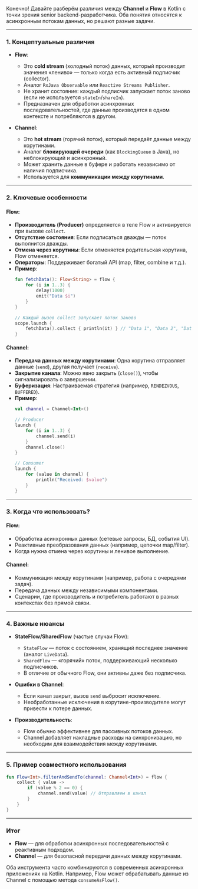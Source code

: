 Конечно! Давайте разберём различия между **Channel** и **Flow** в Kotlin с точки зрения senior backend-разработчика. Оба понятия относятся к асинхронным потокам данных, но решают разные задачи.

---

### 1. Концептуальные различия
- **Flow**:
    - Это **cold stream** (холодный поток) данных, который производит значения «лениво» — только когда есть активный подписчик (collector).
    - Аналог `RxJava Observable` или `Reactive Streams Publisher`.
    - Не хранит состояние: каждый подписчик запускает поток заново (если не используется `stateIn`/`shareIn`).
    - Предназначен для обработки асинхронных последовательностей, где данные производятся в одном контексте и потребляются в другом.

- **Channel**:
    - Это **hot stream** (горячий поток), который передаёт данные между корутинами.
    - Аналог **блокирующей очереди** (как `BlockingQueue` в Java), но неблокирующий и асинхронный.
    - Может хранить данные в буфере и работать независимо от наличия подписчика.
    - Используется для **коммуникации между корутинами**.

---

### 2. Ключевые особенности
#### Flow:
- **Производитель (Producer)** определяется в теле Flow и активируется при вызове `collect`.
- **Отсутствие состояния**: Если подписаться дважды — поток выполнится дважды.
- **Отмена через корутины**: Если отменяется родительская корутина, Flow отменяется.
- **Операторы**: Поддерживает богатый API (map, filter, combine и т.д.).
- **Пример**:
  ```kotlin
  fun fetchData(): Flow<String> = flow {
      for (i in 1..3) {
          delay(1000)
          emit("Data $i")
      }
  }

  // Каждый вызов collect запускает поток заново
  scope.launch {
      fetchData().collect { println(it) } // "Data 1", "Data 2", "Data 3"
  }
  ```

#### Channel:
- **Передача данных между корутинами**: Одна корутина отправляет данные (`send`), другая получает (`receive`).
- **Закрытие канала**: Можно явно закрыть (`close()`), чтобы сигнализировать о завершении.
- **Буферизация**: Настраиваемая стратегия (например, `RENDEZVOUS`, `BUFFERED`).
- **Пример**:
  ```kotlin
  val channel = Channel<Int>()
  
  // Producer
  launch {
      for (i in 1..3) {
          channel.send(i)
      }
      channel.close()
  }
  
  // Consumer
  launch {
      for (value in channel) {
          println("Received: $value")
      }
  }
  ```

---

### 3. Когда что использовать?
#### Flow:
- Обработка асинхронных данных (сетевые запросы, БД, события UI).
- Реактивные преобразования данных (например, цепочки map/filter).
- Когда нужна отмена через корутины и ленивое выполнение.

#### Channel:
- Коммуникация между корутинами (например, работа с очередями задач).
- Передача данных между независимыми компонентами.
- Сценарии, где производитель и потребитель работают в разных контекстах без прямой связи.

---

### 4. Важные нюансы
- **StateFlow/SharedFlow** (частые случаи Flow):
    - `StateFlow` — поток с состоянием, хранящий последнее значение (аналог `LiveData`).
    - `SharedFlow` — «горячий» поток, поддерживающий несколько подписчиков.
    - В отличие от обычного Flow, они активны даже без подписчика.

- **Ошибки в Channel**:
    - Если канал закрыт, вызов `send` выбросит исключение.
    - Необработанные исключения в корутине-производителе могут привести к потере данных.

- **Производительность**:
    - Flow обычно эффективнее для пассивных потоков данных.
    - Channel добавляет накладные расходы на синхронизацию, но необходим для взаимодействия между корутинами.

---

### 5. Пример совместного использования
```kotlin
fun Flow<Int>.filterAndSendTo(channel: Channel<Int>) = flow {
    collect { value ->
        if (value % 2 == 0) {
            channel.send(value) // Отправляем в канал
        }
    }
}
```

---

### Итог
- **Flow** — для обработки асинхронных последовательностей с реактивным подходом.
- **Channel** — для безопасной передачи данных между корутинами.

Оба инструмента часто комбинируются в современных асинхронных приложениях на Kotlin. Например, Flow может обрабатывать данные из Channel с помощью метода `consumeAsFlow()`.